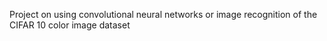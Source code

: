 Project on using convolutional neural networks or image recognition of the CIFAR 10 color image dataset
